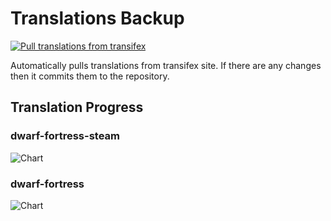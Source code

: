 # Translations Backup

[![Pull translations from transifex](https://github.com/dfint/translations-backup/actions/workflows/pull-translations.yml/badge.svg)](https://github.com/dfint/translations-backup/actions/workflows/pull-translations.yml)

Automatically pulls translations from transifex site. If there are any changes then it commits them to the repository.

## Translation Progress

### dwarf-fortress-steam

![Chart](https://quickchart.io/chart/render/sf-888846fe-bb32-4ab4-a537-1fe67792ff93)

### dwarf-fortress

![Chart](https://quickchart.io/chart/render/sf-3bf66737-675a-49a2-b2db-569d17611593)